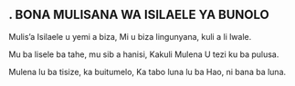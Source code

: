 ## . BONA MULISANA WA ISILAELE YA BUNOLO

Mulis’a Isilaele u yemi a biza,
Mi u biza lingunyana, kuli a li lwale.


Mu ba lisele ba tahe, mu sib a hanisi,
Kakuli Mulena U tezi ku ba pulusa.


Mulena lu ba tisize, ka buitumelo,
Ka tabo luna lu ba Hao, ni bana ba luna.

